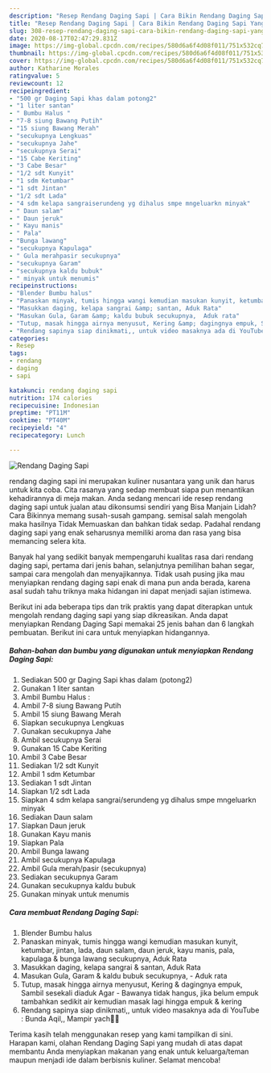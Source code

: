 ```yaml
---
description: "Resep Rendang Daging Sapi | Cara Bikin Rendang Daging Sapi Yang Enak Dan Lezat"
title: "Resep Rendang Daging Sapi | Cara Bikin Rendang Daging Sapi Yang Enak Dan Lezat"
slug: 308-resep-rendang-daging-sapi-cara-bikin-rendang-daging-sapi-yang-enak-dan-lezat
date: 2020-08-17T02:47:29.831Z
image: https://img-global.cpcdn.com/recipes/580d6a6f4d08f011/751x532cq70/rendang-daging-sapi-foto-resep-utama.jpg
thumbnail: https://img-global.cpcdn.com/recipes/580d6a6f4d08f011/751x532cq70/rendang-daging-sapi-foto-resep-utama.jpg
cover: https://img-global.cpcdn.com/recipes/580d6a6f4d08f011/751x532cq70/rendang-daging-sapi-foto-resep-utama.jpg
author: Katharine Morales
ratingvalue: 5
reviewcount: 12
recipeingredient:
- "500 gr Daging Sapi khas dalam potong2"
- "1 liter santan"
- " Bumbu Halus "
- "7-8 siung Bawang Putih"
- "15 siung Bawang Merah"
- "secukupnya Lengkuas"
- "secukupnya Jahe"
- "secukupnya Serai"
- "15 Cabe Keriting"
- "3 Cabe Besar"
- "1/2 sdt Kunyit"
- "1 sdm Ketumbar"
- "1 sdt Jintan"
- "1/2 sdt Lada"
- "4 sdm kelapa sangraiserundeng yg dihalus smpe mngeluarkn minyak"
- " Daun salam"
- " Daun jeruk"
- " Kayu manis"
- " Pala"
- "Bunga lawang"
- "secukupnya Kapulaga"
- " Gula merahpasir secukupnya"
- "secukupnya Garam"
- "secukupnya kaldu bubuk"
- " minyak untuk menumis"
recipeinstructions:
- "Blender Bumbu halus"
- "Panaskan minyak, tumis hingga wangi kemudian masukan kunyit, ketumbar, jintan, lada, daun salam, daun jeruk, kayu manis, pala, kapulaga &amp; bunga lawang secukupnya, Aduk Rata"
- "Masukkan daging, kelapa sangrai &amp; santan, Aduk Rata"
- "Masukan Gula, Garam &amp; kaldu bubuk secukupnya,  Aduk rata"
- "Tutup, masak hingga airnya menyusut, Kering &amp; dagingnya empuk, Sambil sesekali diaduk Agar Bawanya tidak hangus, jika belum empuk tambahkan sedikit air kemudian masak lagi hingga empuk &amp; kering"
- "Rendang sapinya siap dinikmati,, untuk video masaknya ada di YouTube : Bunda Aqil,, Mampir yach🙏🙏"
categories:
- Resep
tags:
- rendang
- daging
- sapi

katakunci: rendang daging sapi 
nutrition: 174 calories
recipecuisine: Indonesian
preptime: "PT11M"
cooktime: "PT40M"
recipeyield: "4"
recipecategory: Lunch

---
```



![Rendang Daging Sapi](https://img-global.cpcdn.com/recipes/580d6a6f4d08f011/751x532cq70/rendang-daging-sapi-foto-resep-utama.jpg)


rendang daging sapi ini merupakan kuliner nusantara yang unik dan harus untuk kita coba. Cita rasanya yang sedap membuat siapa pun menantikan kehadirannya di meja makan.
Anda sedang mencari ide resep rendang daging sapi untuk jualan atau dikonsumsi sendiri yang Bisa Manjain Lidah? Cara Bikinnya memang susah-susah gampang. semisal salah mengolah maka hasilnya Tidak Memuaskan dan bahkan tidak sedap. Padahal rendang daging sapi yang enak seharusnya memiliki aroma dan rasa yang bisa memancing selera kita.

Banyak hal yang sedikit banyak mempengaruhi kualitas rasa dari rendang daging sapi, pertama dari jenis bahan, selanjutnya pemilihan bahan segar, sampai cara mengolah dan menyajikannya. Tidak usah pusing jika mau menyiapkan rendang daging sapi enak di mana pun anda berada, karena asal sudah tahu triknya maka hidangan ini dapat menjadi sajian istimewa.




Berikut ini ada beberapa tips dan trik praktis yang dapat diterapkan untuk mengolah rendang daging sapi yang siap dikreasikan. Anda dapat menyiapkan Rendang Daging Sapi memakai 25 jenis bahan dan 6 langkah pembuatan. Berikut ini cara untuk menyiapkan hidangannya.

<!--inarticleads1-->

##### Bahan-bahan dan bumbu yang digunakan untuk menyiapkan Rendang Daging Sapi:

1. Sediakan 500 gr Daging Sapi khas dalam (potong2)
1. Gunakan 1 liter santan
1. Ambil  Bumbu Halus :
1. Ambil 7-8 siung Bawang Putih
1. Ambil 15 siung Bawang Merah
1. Siapkan secukupnya Lengkuas
1. Gunakan secukupnya Jahe
1. Ambil secukupnya Serai
1. Gunakan 15 Cabe Keriting
1. Ambil 3 Cabe Besar
1. Sediakan 1/2 sdt Kunyit
1. Ambil 1 sdm Ketumbar
1. Sediakan 1 sdt Jintan
1. Siapkan 1/2 sdt Lada
1. Siapkan 4 sdm kelapa sangrai/serundeng yg dihalus smpe mngeluarkn minyak
1. Sediakan  Daun salam
1. Siapkan  Daun jeruk
1. Gunakan  Kayu manis
1. Siapkan  Pala
1. Ambil Bunga lawang
1. Ambil secukupnya Kapulaga
1. Ambil  Gula merah/pasir (secukupnya)
1. Sediakan secukupnya Garam
1. Gunakan secukupnya kaldu bubuk
1. Gunakan  minyak untuk menumis




<!--inarticleads2-->

##### Cara membuat Rendang Daging Sapi:

1. Blender Bumbu halus
1. Panaskan minyak, tumis hingga wangi kemudian masukan kunyit, ketumbar, jintan, lada, daun salam, daun jeruk, kayu manis, pala, kapulaga &amp; bunga lawang secukupnya, Aduk Rata
1. Masukkan daging, kelapa sangrai &amp; santan, Aduk Rata
1. Masukan Gula, Garam &amp; kaldu bubuk secukupnya,  - Aduk rata
1. Tutup, masak hingga airnya menyusut, Kering &amp; dagingnya empuk, Sambil sesekali diaduk Agar - Bawanya tidak hangus, jika belum empuk tambahkan sedikit air kemudian masak lagi hingga empuk &amp; kering
1. Rendang sapinya siap dinikmati,, untuk video masaknya ada di YouTube : Bunda Aqil,, Mampir yach🙏🙏




Terima kasih telah menggunakan resep yang kami tampilkan di sini. Harapan kami, olahan Rendang Daging Sapi yang mudah di atas dapat membantu Anda menyiapkan makanan yang enak untuk keluarga/teman maupun menjadi ide dalam berbisnis kuliner. Selamat mencoba!
